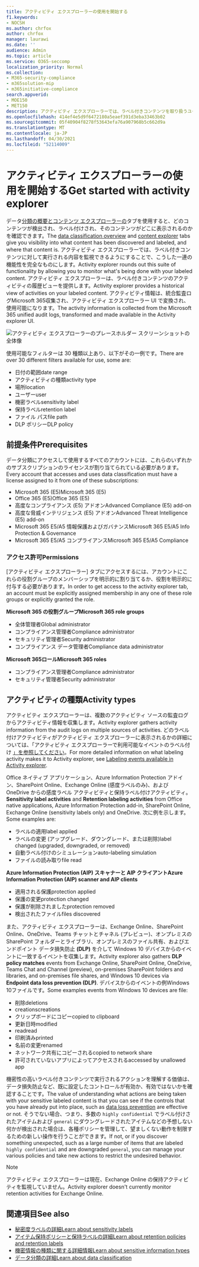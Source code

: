```yaml
---
title: アクティビティ エクスプローラーの使用を開始する
f1.keywords:
- NOCSH
ms.author: chrfox
author: chrfox
manager: laurawi
ms.date: ''
audience: Admin
ms.topic: article
ms.service: O365-seccomp
localization_priority: Normal
ms.collection:
- M365-security-compliance
- m365solution-mip
- m365initiative-compliance
search.appverid:
- MOE150
- MET150
description: アクティビティ エクスプローラーでは、ラベル付きコンテンツを取り扱うユーザーの操作の確認およびフィルター処理を行い、データ分類機能の機能性を完全なものにします。
ms.openlocfilehash: 414ef4e5d9f6472180a5eaef391d3eba33463b02
ms.sourcegitcommit: 05f40904f8278f53643efa76a907968b5c662d9a
ms.translationtype: MT
ms.contentlocale: ja-JP
ms.lasthandoff: 04/30/2021
ms.locfileid: "52114009"
---
```

# <a name="get-started-with-activity-explorer"></a><span data-ttu-id="905aa-103">アクティビティ エクスプローラーの使用を開始する</span><span class="sxs-lookup"><span data-stu-id="905aa-103">Get started with activity explorer</span></span>

<span data-ttu-id="905aa-104">データ[分類の概要と](data-classification-overview.md)[コンテンツ エクスプローラーの](data-classification-content-explorer.md)タブを使用すると、どのコンテンツが検出され、ラベル付けされ、そのコンテンツがどこに表示されるのかを確認できます。</span><span class="sxs-lookup"><span data-stu-id="905aa-104">The [data classification overview](data-classification-overview.md) and [content explorer](data-classification-content-explorer.md) tabs give you visibility into what content has been discovered and labeled, and where that content is.</span></span> <span data-ttu-id="905aa-105">アクティビティ エクスプローラーでは、ラベル付きコンテンツに対して実行される内容を監視できるようにすることで、こうした一連の機能性を完全なものにします。</span><span class="sxs-lookup"><span data-stu-id="905aa-105">Activity explorer rounds out this suite of functionality by allowing you to monitor what's being done with your labeled content.</span></span> <span data-ttu-id="905aa-106">アクティビティ エクスプローラーは、ラベル付きコンテンツのアクティビティの履歴ビューを提供します。</span><span class="sxs-lookup"><span data-stu-id="905aa-106">Activity explorer provides a historical view of activities on your labeled content.</span></span> <span data-ttu-id="905aa-107">アクティビティ情報は、統合監査ログMicrosoft 365収集され、アクティビティ エクスプローラー UI で変換され、使用可能になります。</span><span class="sxs-lookup"><span data-stu-id="905aa-107">The activity information is collected from the Microsoft 365 unified audit logs, transformed and made available in the Activity explorer UI.</span></span> 

![アクティビティ エクスプローラーのプレースホルダー スクリーンショットの全体像](../media/data-classification-activity-explorer-1.png)

<span data-ttu-id="905aa-109">使用可能なフィルターは 30 種類以上あり、以下がその一例です。</span><span class="sxs-lookup"><span data-stu-id="905aa-109">There are over 30 different filters available for use, some are:</span></span>

- <span data-ttu-id="905aa-110">日付の範囲</span><span class="sxs-lookup"><span data-stu-id="905aa-110">date range</span></span>
- <span data-ttu-id="905aa-111">アクティビティの種類</span><span class="sxs-lookup"><span data-stu-id="905aa-111">activity type</span></span>
- <span data-ttu-id="905aa-112">場所</span><span class="sxs-lookup"><span data-stu-id="905aa-112">location</span></span>
- <span data-ttu-id="905aa-113">ユーザー</span><span class="sxs-lookup"><span data-stu-id="905aa-113">user</span></span>
- <span data-ttu-id="905aa-114">機密ラベル</span><span class="sxs-lookup"><span data-stu-id="905aa-114">sensitivity label</span></span>
- <span data-ttu-id="905aa-115">保持ラベル</span><span class="sxs-lookup"><span data-stu-id="905aa-115">retention label</span></span>
- <span data-ttu-id="905aa-116">ファイル パス</span><span class="sxs-lookup"><span data-stu-id="905aa-116">file path</span></span>
- <span data-ttu-id="905aa-117">DLP ポリシー</span><span class="sxs-lookup"><span data-stu-id="905aa-117">DLP policy</span></span>



## <a name="prerequisites"></a><span data-ttu-id="905aa-118">前提条件</span><span class="sxs-lookup"><span data-stu-id="905aa-118">Prerequisites</span></span>

<span data-ttu-id="905aa-119">データ分類にアクセスして使用するすべてのアカウントには、これらのいずれかのサブスクリプションのライセンスが割り当てられている必要があります。</span><span class="sxs-lookup"><span data-stu-id="905aa-119">Every account that accesses and uses data classification must have a license assigned to it from one of these subscriptions:</span></span>

- <span data-ttu-id="905aa-120">Microsoft 365 (E5)</span><span class="sxs-lookup"><span data-stu-id="905aa-120">Microsoft 365 (E5)</span></span>
- <span data-ttu-id="905aa-121">Office 365 (E5)</span><span class="sxs-lookup"><span data-stu-id="905aa-121">Office 365 (E5)</span></span>
- <span data-ttu-id="905aa-122">高度なコンプライアンス (E5) アドオン</span><span class="sxs-lookup"><span data-stu-id="905aa-122">Advanced Compliance (E5) add-on</span></span>
- <span data-ttu-id="905aa-123">高度な脅威インテリジェンス (E5) アドオン</span><span class="sxs-lookup"><span data-stu-id="905aa-123">Advanced Threat Intelligence (E5) add-on</span></span>
- <span data-ttu-id="905aa-124">Microsoft 365 E5/A5 情報保護およびガバナンス</span><span class="sxs-lookup"><span data-stu-id="905aa-124">Microsoft 365 E5/A5 Info Protection & Governance</span></span>
- <span data-ttu-id="905aa-125">Microsoft 365 E5/A5 コンプライアンス</span><span class="sxs-lookup"><span data-stu-id="905aa-125">Microsoft 365 E5/A5 Compliance</span></span>

### <a name="permissions"></a><span data-ttu-id="905aa-126">アクセス許可</span><span class="sxs-lookup"><span data-stu-id="905aa-126">Permissions</span></span>

 <span data-ttu-id="905aa-127">[アクティビティ エクスプローラー] タブにアクセスするには、アカウントにこれらの役割グループのメンバーシップを明示的に割り当てるか、役割を明示的に付与する必要があります。</span><span class="sxs-lookup"><span data-stu-id="905aa-127">In order to get access to the activity explorer tab, an account must be explicitly assigned membership in any one of these role groups or explicitly granted the role.</span></span>

<!--
> [!IMPORTANT]
> Access to Activity explorer via the Security reader or Device Management role groups or other has been removed-->

<span data-ttu-id="905aa-128">**Microsoft 365 の役割グループ**</span><span class="sxs-lookup"><span data-stu-id="905aa-128">**Microsoft 365 role groups**</span></span>

- <span data-ttu-id="905aa-129">全体管理者</span><span class="sxs-lookup"><span data-stu-id="905aa-129">Global administrator</span></span>
- <span data-ttu-id="905aa-130">コンプライアンス管理者</span><span class="sxs-lookup"><span data-stu-id="905aa-130">Compliance administrator</span></span>
- <span data-ttu-id="905aa-131">セキュリティ管理者</span><span class="sxs-lookup"><span data-stu-id="905aa-131">Security administrator</span></span>
- <span data-ttu-id="905aa-132">コンプライアンス データ管理者</span><span class="sxs-lookup"><span data-stu-id="905aa-132">Compliance data administrator</span></span>

<span data-ttu-id="905aa-133">**Microsoft 365ロール**</span><span class="sxs-lookup"><span data-stu-id="905aa-133">**Microsoft 365 roles**</span></span>

- <span data-ttu-id="905aa-134">コンプライアンス管理者</span><span class="sxs-lookup"><span data-stu-id="905aa-134">Compliance administrator</span></span>
- <span data-ttu-id="905aa-135">セキュリティ管理者</span><span class="sxs-lookup"><span data-stu-id="905aa-135">Security administrator</span></span>

## <a name="activity-types"></a><span data-ttu-id="905aa-136">アクティビティの種類</span><span class="sxs-lookup"><span data-stu-id="905aa-136">Activity types</span></span>

<span data-ttu-id="905aa-137">アクティビティ エクスプローラーは、複数のアクティビティ ソースの監査ログからアクティビティ情報を収集します。</span><span class="sxs-lookup"><span data-stu-id="905aa-137">Activity explorer gathers activity information from the audit logs on multiple sources of activities.</span></span> <span data-ttu-id="905aa-138">どのラベル付けアクティビティがアクティビティ エクスプローラーに表示されるかの詳細については、「アクティビティ エクスプローラーで利用可能なイベントのラベル付け [」を参照してください](data-classification-activity-explorer-available-events.md)。</span><span class="sxs-lookup"><span data-stu-id="905aa-138">For more detailed information on what labeling activity makes it to Activity explorer, see [Labeling events available in Activity explorer](data-classification-activity-explorer-available-events.md).</span></span>

<span data-ttu-id="905aa-139"> Office ネイティブ アプリケーション、Azure Information Protection アドイン、SharePoint Online、Exchange Online (感度ラベルのみ)、および OneDrive からの感度ラベル アクティビティと保持ラベル付けアクティビティ。</span><span class="sxs-lookup"><span data-stu-id="905aa-139">**Sensitivity label activities** and **Retention labeling activities** from Office native applications, Azure Information Protection add-in, SharePoint Online, Exchange Online (sensitivity labels only) and OneDrive.</span></span> <span data-ttu-id="905aa-140">次に例を示します。</span><span class="sxs-lookup"><span data-stu-id="905aa-140">Some examples are:</span></span>

- <span data-ttu-id="905aa-141">ラベルの適用</span><span class="sxs-lookup"><span data-stu-id="905aa-141">label applied</span></span>
- <span data-ttu-id="905aa-142">ラベルの変更 (アップグレード、ダウングレード、または削除)</span><span class="sxs-lookup"><span data-stu-id="905aa-142">label changed (upgraded, downgraded, or removed)</span></span>
- <span data-ttu-id="905aa-143">自動ラベル付けのシミュレーション</span><span class="sxs-lookup"><span data-stu-id="905aa-143">auto-labeling simulation</span></span>
- <span data-ttu-id="905aa-144">ファイルの読み取り</span><span class="sxs-lookup"><span data-stu-id="905aa-144">file read</span></span> 

<span data-ttu-id="905aa-145">**Azure Information Protection (AIP) スキャナーと AIP クライアント**</span><span class="sxs-lookup"><span data-stu-id="905aa-145">**Azure Information Protection (AIP) scanner and AIP clients**</span></span>

- <span data-ttu-id="905aa-146">適用される保護</span><span class="sxs-lookup"><span data-stu-id="905aa-146">protection applied</span></span>
- <span data-ttu-id="905aa-147">保護の変更</span><span class="sxs-lookup"><span data-stu-id="905aa-147">protection changed</span></span>
- <span data-ttu-id="905aa-148">保護が削除されました</span><span class="sxs-lookup"><span data-stu-id="905aa-148">protection removed</span></span>
- <span data-ttu-id="905aa-149">検出されたファイル</span><span class="sxs-lookup"><span data-stu-id="905aa-149">files discovered</span></span> 

<span data-ttu-id="905aa-150">また、アクティビティ エクスプローラーは、Exchange Online、SharePoint Online、OneDrive、Teams チャットとチャネル (プレビュー)、オンプレミスの SharePoint フォルダーとライブラリ、オンプレミスのファイル共有、およびエンドポイント データ損失防止 **(DLP)** を介して Windows 10 デバイスからのイベントに一致するイベントを収集します。</span><span class="sxs-lookup"><span data-stu-id="905aa-150">Activity explorer also gathers **DLP policy matches** events from Exchange Online, SharePoint Online, OneDrive, Teams Chat and Channel (preview), on-premises SharePoint folders and libraries, and on-premises file shares, and Windows 10 devices via **Endpoint data loss prevention (DLP)**.</span></span> <span data-ttu-id="905aa-151">デバイスからのイベントの例Windows 10ファイルです。</span><span class="sxs-lookup"><span data-stu-id="905aa-151">Some examples events from Windows 10 devices are file:</span></span>

- <span data-ttu-id="905aa-152">削除</span><span class="sxs-lookup"><span data-stu-id="905aa-152">deletions</span></span>
- <span data-ttu-id="905aa-153">creations</span><span class="sxs-lookup"><span data-stu-id="905aa-153">creations</span></span>
- <span data-ttu-id="905aa-154">クリップボードにコピー</span><span class="sxs-lookup"><span data-stu-id="905aa-154">copied to clipboard</span></span>
- <span data-ttu-id="905aa-155">更新日時</span><span class="sxs-lookup"><span data-stu-id="905aa-155">modified</span></span>
- <span data-ttu-id="905aa-156">read</span><span class="sxs-lookup"><span data-stu-id="905aa-156">read</span></span>
- <span data-ttu-id="905aa-157">印刷済み</span><span class="sxs-lookup"><span data-stu-id="905aa-157">printed</span></span>
- <span data-ttu-id="905aa-158">名前の変更</span><span class="sxs-lookup"><span data-stu-id="905aa-158">renamed</span></span>
- <span data-ttu-id="905aa-159">ネットワーク共有にコピーされる</span><span class="sxs-lookup"><span data-stu-id="905aa-159">copied to network share</span></span>
- <span data-ttu-id="905aa-160">許可されていないアプリによってアクセスされる</span><span class="sxs-lookup"><span data-stu-id="905aa-160">accessed by unallowed app</span></span> 

<span data-ttu-id="905aa-161">機密性の高いラベル付きコンテンツで実行されるアクションを理解する価値は、データ損失防止など、既に設定したコントロールが有効か、有効[](dlp-learn-about-dlp.md)ではないかを確認することです。</span><span class="sxs-lookup"><span data-stu-id="905aa-161">The value of understanding what actions are being taken with your sensitive labeled content is that you can see if the controls that you have already put into place, such as [data loss prevention](dlp-learn-about-dlp.md) are effective or not.</span></span> <span data-ttu-id="905aa-162">そうでない場合、つまり、多数の `highly confidential` でラベル付けされたアイテムおよび `general` にダウングレードされたアイテムなどの予想しない何かが検出された場合は、各種ポリシーを管理して、望ましくない動作を制限するための新しい操作を行うことができます。</span><span class="sxs-lookup"><span data-stu-id="905aa-162">If not, or if you discover something unexpected, such as a large number of items that are labeled `highly confidential` and are downgraded `general`, you can manage your various policies and take new actions to restrict the undesired behavior.</span></span>

> [!NOTE]
> <span data-ttu-id="905aa-163">アクティビティ エクスプローラーは現在、Exchange Online の保持アクティビティを監視していません。</span><span class="sxs-lookup"><span data-stu-id="905aa-163">Activity explorer doesn't currently monitor retention activities for Exchange Online.</span></span>

## <a name="see-also"></a><span data-ttu-id="905aa-164">関連項目</span><span class="sxs-lookup"><span data-stu-id="905aa-164">See also</span></span>

- [<span data-ttu-id="905aa-165">秘密度ラベルの詳細</span><span class="sxs-lookup"><span data-stu-id="905aa-165">Learn about sensitivity labels</span></span>](sensitivity-labels.md)
- [<span data-ttu-id="905aa-166">アイテム保持ポリシーと保持ラベルの詳細</span><span class="sxs-lookup"><span data-stu-id="905aa-166">Learn about retention policies and retention labels</span></span>](retention.md)
- [<span data-ttu-id="905aa-167">機密情報の種類に関する詳細情報</span><span class="sxs-lookup"><span data-stu-id="905aa-167">Learn about sensitive information types</span></span>](sensitive-information-type-learn-about.md)
- [<span data-ttu-id="905aa-168">データ分類の詳細</span><span class="sxs-lookup"><span data-stu-id="905aa-168">Learn about data classification</span></span>](data-classification-overview.md)
